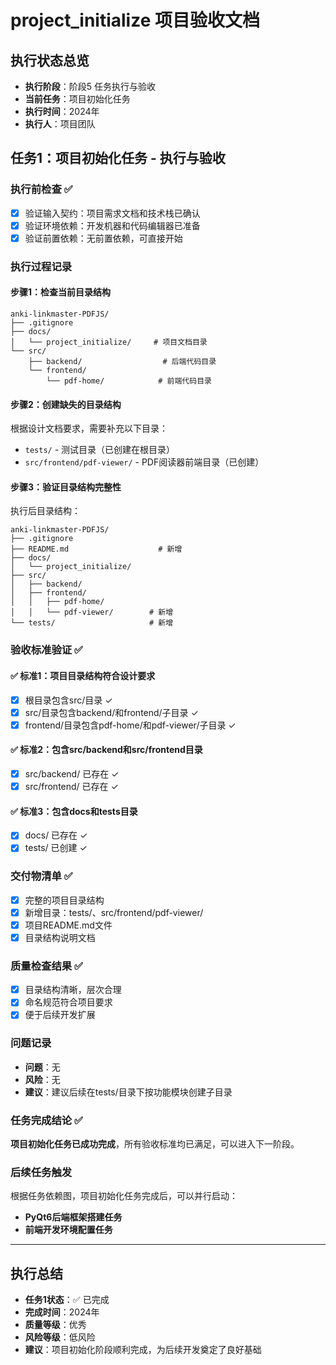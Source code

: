 # project_initialize 项目验收文档

## 执行状态总览
- **执行阶段**：阶段5 任务执行与验收
- **当前任务**：项目初始化任务
- **执行时间**：2024年
- **执行人**：项目团队

## 任务1：项目初始化任务 - 执行与验收

### 执行前检查 ✅
- [x] 验证输入契约：项目需求文档和技术栈已确认
- [x] 验证环境依赖：开发机器和代码编辑器已准备
- [x] 验证前置依赖：无前置依赖，可直接开始

### 执行过程记录

#### 步骤1：检查当前目录结构
```
anki-linkmaster-PDFJS/
├── .gitignore
├── docs/
│   └── project_initialize/     # 项目文档目录
└── src/
    ├── backend/                  # 后端代码目录
    └── frontend/
        └── pdf-home/            # 前端代码目录
```

#### 步骤2：创建缺失的目录结构
根据设计文档要求，需要补充以下目录：
- `tests/` - 测试目录（已创建在根目录）
- `src/frontend/pdf-viewer/` - PDF阅读器前端目录（已创建）

#### 步骤3：验证目录结构完整性
执行后目录结构：
```
anki-linkmaster-PDFJS/
├── .gitignore
├── README.md                    # 新增
├── docs/
│   └── project_initialize/
├── src/
│   ├── backend/
│   ├── frontend/
│   │   ├── pdf-home/
│   │   └── pdf-viewer/        # 新增
└── tests/                     # 新增
```

### 验收标准验证 ✅

#### ✅ 标准1：项目目录结构符合设计要求
- [x] 根目录包含src/目录 ✓
- [x] src/目录包含backend/和frontend/子目录 ✓
- [x] frontend/目录包含pdf-home/和pdf-viewer/子目录 ✓

#### ✅ 标准2：包含src/backend和src/frontend目录
- [x] src/backend/ 已存在 ✓
- [x] src/frontend/ 已存在 ✓

#### ✅ 标准3：包含docs和tests目录
- [x] docs/ 已存在 ✓
- [x] tests/ 已创建 ✓

### 交付物清单 ✅
- [x] 完整的项目目录结构
- [x] 新增目录：tests/、src/frontend/pdf-viewer/
- [x] 项目README.md文件
- [x] 目录结构说明文档

### 质量检查结果 ✅
- [x] 目录结构清晰，层次合理
- [x] 命名规范符合项目要求
- [x] 便于后续开发扩展

### 问题记录
- **问题**：无
- **风险**：无
- **建议**：建议后续在tests/目录下按功能模块创建子目录

### 任务完成结论 ✅
**项目初始化任务已成功完成**，所有验收标准均已满足，可以进入下一阶段。

### 后续任务触发
根据任务依赖图，项目初始化任务完成后，可以并行启动：
- **PyQt6后端框架搭建任务**
- **前端开发环境配置任务**

---

## 执行总结
- **任务1状态**：✅ 已完成
- **完成时间**：2024年
- **质量等级**：优秀
- **风险等级**：低风险
- **建议**：项目初始化阶段顺利完成，为后续开发奠定了良好基础